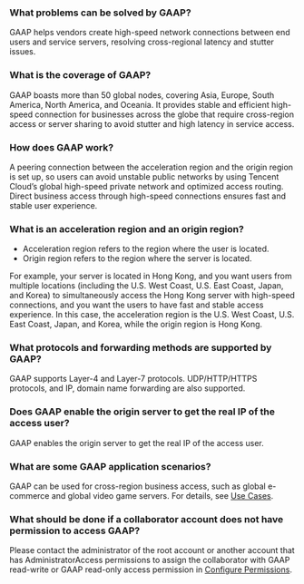 ### What problems can be solved by GAAP?
GAAP helps vendors create high-speed network connections between end users and service servers, resolving cross-regional latency and stutter issues.

### What is the coverage of GAAP?
GAAP boasts more than 50 global nodes, covering Asia, Europe, South America, North America, and Oceania. It provides stable and efficient high-speed connection for businesses across the globe that require cross-region access or server sharing to avoid stutter and high latency in service access.

### How does GAAP work? 
A peering connection between the acceleration region and the origin region is set up, so users can avoid unstable public networks by using Tencent Cloud’s global high-speed private network and optimized access routing. Direct business access through high-speed connections ensures fast and stable user experience.

### What is an acceleration region and an origin region?
- Acceleration region refers to the region where the user is located.
- Origin region refers to the region where the server is located. 

For example, your server is located in Hong Kong, and you want users from multiple locations (including the U.S. West Coast, U.S. East Coast, Japan, and Korea) to simultaneously access the Hong Kong server with high-speed connections, and you want the users to have fast and stable access experience. In this case, the acceleration region is the U.S. West Coast, U.S. East Coast, Japan, and Korea, while the origin region is Hong Kong.

### What protocols and forwarding methods are supported by GAAP?
GAAP supports Layer-4 and Layer-7 protocols. UDP/HTTP/HTTPS protocols, and IP, domain name forwarding are also supported.

### Does GAAP enable the origin server to get the real IP of the access user?
GAAP enables the origin server to get the real IP of the access user.

### What are some GAAP application scenarios?
GAAP can be used for cross-region business access, such as global e-commerce and global video game servers. For details, see [Use Cases](https://intl.cloud.tencent.com/document/product/608/13760).

### What should be done if a collaborator account does not have permission to access GAAP?
Please contact the administrator of the root account or another account that has AdministratorAccess permissions to assign the collaborator with GAAP read-write or GAAP read-only access permission in [Configure Permissions](https://intl.cloud.tencent.com/document/product/608/31510). 

